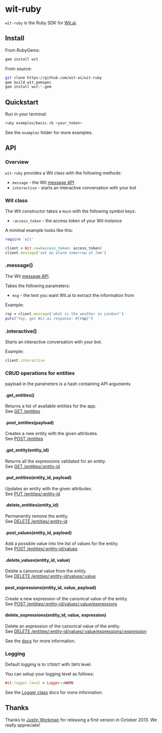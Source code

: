 # wit-ruby

`wit-ruby` is the Ruby SDK for [Wit.ai](http://wit.ai).

## Install

From RubyGems:
```bash
gem install wit
```

From source:
```bash
git clone https://github.com/wit-ai/wit-ruby
gem build wit.gemspec
gem install wit-*.gem
```

## Quickstart

Run in your terminal:

```bash
ruby examples/basic.rb <your_token>
```

See the `examples` folder for more examples.

## API

### Overview

`wit-ruby` provides a Wit class with the following methods:
* `message` - the Wit [message API](https://wit.ai/docs/http/20160330#get-intent-via-text-link)
* `interactive` - starts an interactive conversation with your bot

### Wit class

The Wit constructor takes a `Hash` with the following symbol keys:
* `:access_token` - the access token of your Wit instance

A minimal example looks like this:
```ruby
require 'wit'

client = Wit.new(access_token: access_token)
client.message('set an alarm tomorrow at 7am')
```

### .message()

The Wit [message API](https://wit.ai/docs/http/20160330#get-intent-via-text-link).

Takes the following parameters:
* `msg` - the text you want Wit.ai to extract the information from

Example:
```ruby
rsp = client.message('what is the weather in London?')
puts("Yay, got Wit.ai response: #{rsp}")
```

### .interactive()

Starts an interactive conversation with your bot.

Example:
```ruby
client.interactive
```

### CRUD operations for entities
payload in the parameters is a hash containing API arguments

#### .get_entities()
Returns a list of available entities for the app.  
See [GET /entities](https://wit.ai/docs/http/20160526#get--entities-link)

#### .post_entities(payload)
Creates a new entity with the given attributes.  
See [POST /entities](https://wit.ai/docs/http/20160526#post--entities-link)

#### .get_entity(entity_id)
Returns all the expressions validated for an entity.  
See [GET /entities/:entity-id](https://wit.ai/docs/http/20160526#get--entities-:entity-id-link)

#### .put_entities(entity_id, payload)
Updates an entity with the given attributes.  
See [PUT /entities/:entity-id](https://wit.ai/docs/http/20160526#put--entities-:entity-id-link)

#### .delete_entities(entity_id)
Permanently remove the entity.  
See [DELETE /entities/:entity-id](https://wit.ai/docs/http/20160526#delete--entities-:entity-id-link)

#### .post_values(entity_id, payload)
Add a possible value into the list of values for the entity.  
See [POST /entities/:entity-id/values](https://wit.ai/docs/http/20160526#post--entities-:entity-id-values-link)

#### .delete_values(entity_id, value)
Delete a canonical value from the entity.  
See [DELETE /entities/:entity-id/values/:value](https://wit.ai/docs/http/20160526#delete--entities-:entity-id-values-link)

#### post_expressions(entity_id, value, payload)
Create a new expression of the canonical value of the entity.  
See [POST /entities/:entity-id/values/:value/expressions](https://wit.ai/docs/http/20160526#post--entities-:entity-id-values-:value-id-expressions-link)

#### delete_expressions(entity_id, value, expression)
Delete an expression of the canonical value of the entity.  
See [DELETE /entities/:entity-id/values/:value/expressions/:expression](https://wit.ai/docs/http/20160526#delete--entities-:entity-id-values-:value-id-expressions-link)

See the [docs](https://wit.ai/docs) for more information.

### Logging

Default logging is to `STDOUT` with `INFO` level.

You can setup your logging level as follows:
```ruby
Wit.logger.level = Logger::WARN
```
See the [Logger class](http://ruby-doc.org/stdlib-2.1.0/libdoc/logger/rdoc/Logger.html) docs for more information.

## Thanks

Thanks to [Justin Workman](http://github.com/xtagon) for releasing a first version in October 2013. We really appreciate!
